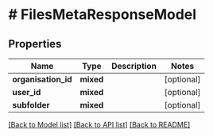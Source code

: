 # # FilesMetaResponseModel

## Properties

Name | Type | Description | Notes
------------ | ------------- | ------------- | -------------
**organisation_id** | **mixed** |  | [optional]
**user_id** | **mixed** |  | [optional]
**subfolder** | **mixed** |  | [optional]

[[Back to Model list]](../../README.md#models) [[Back to API list]](../../README.md#endpoints) [[Back to README]](../../README.md)
